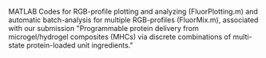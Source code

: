 MATLAB Codes for RGB-profile plotting and analyzing (FluorPlotting.m) and automatic batch-analysis for multiple RGB-profiles (FluorMix.m), associated with our submission "Programmable protein delivery from microgel/hydrogel composites (MHCs) via discrete combinations of multi-state protein-loaded unit ingredients."
